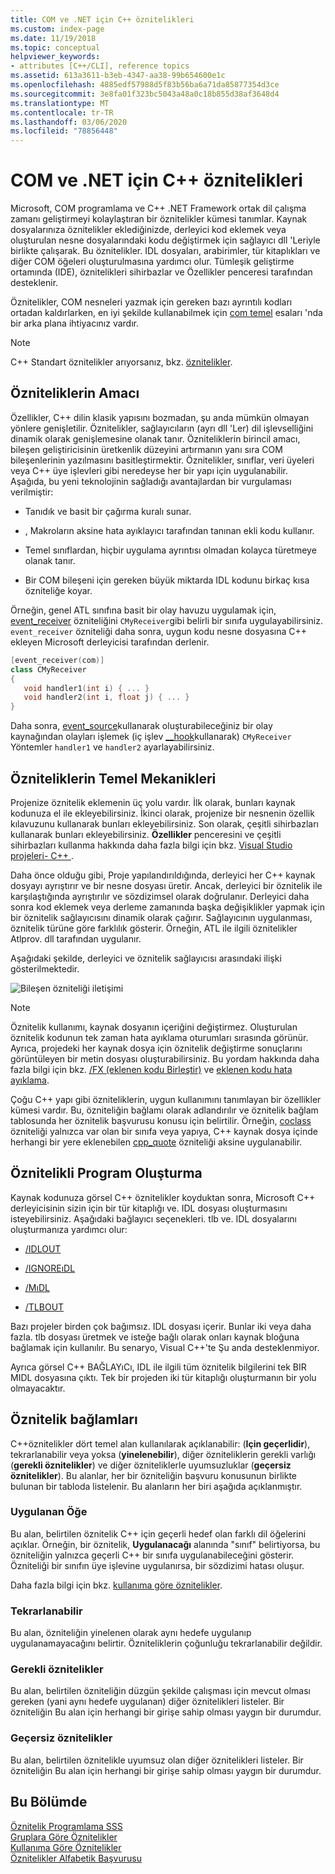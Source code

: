 ```yaml
---
title: COM ve .NET için C++ öznitelikleri
ms.custom: index-page
ms.date: 11/19/2018
ms.topic: conceptual
helpviewer_keywords:
- attributes [C++/CLI], reference topics
ms.assetid: 613a3611-b3eb-4347-aa38-99b654600e1c
ms.openlocfilehash: 4885edf57988d5f83b56ba6a71da85877354d3ce
ms.sourcegitcommit: 3e8fa01f323bc5043a48a0c18b855d38af3648d4
ms.translationtype: MT
ms.contentlocale: tr-TR
ms.lasthandoff: 03/06/2020
ms.locfileid: "78856448"
---
```

# <a name="c-attributes-for-com-and-net"></a>COM ve .NET için C++ öznitelikleri

Microsoft, COM programlama ve C++ .NET Framework ortak dil çalışma zamanı geliştirmeyi kolaylaştıran bir öznitelikler kümesi tanımlar. Kaynak dosyalarınıza öznitelikler eklediğinizde, derleyici kod eklemek veya oluşturulan nesne dosyalarındaki kodu değiştirmek için sağlayıcı dll 'Leriyle birlikte çalışarak. Bu öznitelikler. IDL dosyaları, arabirimler, tür kitaplıkları ve diğer COM öğeleri oluşturulmasına yardımcı olur. Tümleşik geliştirme ortamında (IDE), öznitelikleri sihirbazlar ve Özellikler penceresi tarafından desteklenir.

Öznitelikler, COM nesneleri yazmak için gereken bazı ayrıntılı kodları ortadan kaldırlarken, en iyi şekilde kullanabilmek için [com temel](/windows/win32/com/the-component-object-model) esaları 'nda bir arka plana ihtiyacınız vardır.

> [!NOTE]
> C++ Standart öznitelikler arıyorsanız, bkz. [öznitelikler](../../cpp/attributes.md).

## <a name="purpose-of-attributes"></a>Özniteliklerin Amacı

Özellikler, C++ dilin klasik yapısını bozmadan, şu anda mümkün olmayan yönlere genişletilir. Öznitelikler, sağlayıcıların (ayrı dll 'Ler) dil işlevselliğini dinamik olarak genişlemesine olanak tanır. Özniteliklerin birincil amacı, bileşen geliştiricisinin üretkenlik düzeyini artırmanın yanı sıra COM bileşenlerinin yazılmasını basitleştirmektir. Öznitelikler, sınıflar, veri üyeleri veya C++ üye işlevleri gibi neredeyse her bir yapı için uygulanabilir. Aşağıda, bu yeni teknolojinin sağladığı avantajlardan bir vurgulaması verilmiştir:

- Tanıdık ve basit bir çağırma kuralı sunar.

- , Makroların aksine hata ayıklayıcı tarafından tanınan ekli kodu kullanır.

- Temel sınıflardan, hiçbir uygulama ayrıntısı olmadan kolayca türetmeye olanak tanır.

- Bir COM bileşeni için gereken büyük miktarda IDL kodunu birkaç kısa özniteliğe koyar.

Örneğin, genel ATL sınıfına basit bir olay havuzu uygulamak için, [event_receiver](event-receiver.md) özniteliğini `CMyReceiver`gibi belirli bir sınıfa uygulayabilirsiniz. `event_receiver` özniteliği daha sonra, uygun kodu nesne dosyasına C++ ekleyen Microsoft derleyicisi tarafından derlenir.

```cpp
[event_receiver(com)]
class CMyReceiver
{
   void handler1(int i) { ... }
   void handler2(int i, float j) { ... }
}
```

Daha sonra, [event_source](event-source.md)kullanarak oluşturabileceğiniz bir olay kaynağından olayları işlemek (iç işlev [__hook](../../cpp/hook.md)kullanarak) `CMyReceiver` Yöntemler `handler1` ve `handler2` ayarlayabilirsiniz.

## <a name="basic-mechanics-of-attributes"></a>Özniteliklerin Temel Mekanikleri

Projenize öznitelik eklemenin üç yolu vardır. İlk olarak, bunları kaynak kodunuza el ile ekleyebilirsiniz. İkinci olarak, projenize bir nesnenin özellik kılavuzunu kullanarak bunları ekleyebilirsiniz. Son olarak, çeşitli sihirbazları kullanarak bunları ekleyebilirsiniz. **Özellikler** penceresini ve çeşitli sihirbazları kullanma hakkında daha fazla bilgi için bkz. [Visual Studio projeleri- C++ ](../../build/creating-and-managing-visual-cpp-projects.md).

Daha önce olduğu gibi, Proje yapılandırıldığında, derleyici her C++ kaynak dosyayı ayrıştırır ve bir nesne dosyası üretir. Ancak, derleyici bir öznitelik ile karşılaştığında ayrıştırılır ve sözdizimsel olarak doğrulanır. Derleyici daha sonra kod eklemek veya derleme zamanında başka değişiklikler yapmak için bir öznitelik sağlayıcısını dinamik olarak çağırır. Sağlayıcının uygulanması, öznitelik türüne göre farklılık gösterir. Örneğin, ATL ile ilgili öznitelikler Atlprov. dll tarafından uygulanır.

Aşağıdaki şekilde, derleyici ve öznitelik sağlayıcısı arasındaki ilişki gösterilmektedir.

![Bileşen özniteliği iletişimi](../media/vccompattrcomm.gif "Bileşen özniteliği iletişimi")

> [!NOTE]
> Öznitelik kullanımı, kaynak dosyanın içeriğini değiştirmez. Oluşturulan öznitelik kodunun tek zaman hata ayıklama oturumları sırasında görünür. Ayrıca, projedeki her kaynak dosya için öznitelik değiştirme sonuçlarını görüntüleyen bir metin dosyası oluşturabilirsiniz. Bu yordam hakkında daha fazla bilgi için bkz. [/FX (eklenen kodu Birleştir)](../../build/reference/fx-merge-injected-code.md) ve [eklenen kodu hata ayıklama](/visualstudio/debugger/how-to-debug-injected-code).

Çoğu C++ yapı gibi özniteliklerin, uygun kullanımını tanımlayan bir özellikler kümesi vardır. Bu, özniteliğin bağlamı olarak adlandırılır ve öznitelik bağlam tablosunda her öznitelik başvurusu konusu için belirtilir. Örneğin, [coclass](coclass.md) özniteliği yalnızca var olan bir sınıfa veya yapıya, C++ kaynak dosya içinde herhangi bir yere eklenebilen [cpp_quote](cpp-quote.md) özniteliği aksine uygulanabilir.

## <a name="building-an-attributed-program"></a>Öznitelikli Program Oluşturma

Kaynak kodunuza görsel C++ öznitelikler koyduktan sonra, Microsoft C++ derleyicisinin sizin için bir tür kitaplığı ve. IDL dosyası oluşturmasını isteyebilirsiniz. Aşağıdaki bağlayıcı seçenekleri. tlb ve. IDL dosyalarını oluşturmanıza yardımcı olur:

- [/IDLOUT](../../build/reference/idlout-name-midl-output-files.md)

- [/IGNOREıDL](../../build/reference/ignoreidl-don-t-process-attributes-into-midl.md)

- [/MıDL](../../build/reference/midl-specify-midl-command-line-options.md)

- [/TLBOUT](../../build/reference/tlbout-name-dot-tlb-file.md)

Bazı projeler birden çok bağımsız. IDL dosyası içerir. Bunlar iki veya daha fazla. tlb dosyası üretmek ve isteğe bağlı olarak onları kaynak bloğuna bağlamak için kullanılır. Bu senaryo, Visual C++'te Şu anda desteklenmiyor.

Ayrıca görsel C++ BAĞLAYıCı, IDL ile ilgili tüm öznitelik bilgilerini tek BIR MIDL dosyasına çıktı. Tek bir projeden iki tür kitaplığı oluşturmanın bir yolu olmayacaktır.

## <a name="contexts"></a>Öznitelik bağlamları

C++öznitelikler dört temel alan kullanılarak açıklanabilir: (**Için geçerlidir**), tekrarlanabilir veya yoksa (**yinelenebilir**), diğer özniteliklerin gerekli varlığı (**gerekli öznitelikler**) ve diğer özniteliklerle uyumsuzluklar (**geçersiz öznitelikler**). Bu alanlar, her bir özniteliğin başvuru konusunun birlikte bulunan bir tabloda listelenir. Bu alanların her biri aşağıda açıklanmıştır.

### <a name="applies-to"></a>Uygulanan Öğe

Bu alan, belirtilen öznitelik C++ için geçerli hedef olan farklı dil öğelerini açıklar. Örneğin, bir öznitelik, **Uygulanacağı** alanında "sınıf" belirtiyorsa, bu özniteliğin yalnızca geçerli C++ bir sınıfa uygulanabileceğini gösterir. Özniteliği bir sınıfın üye işlevine uygulanırsa, bir sözdizimi hatası oluşur.

Daha fazla bilgi için bkz. [kullanıma göre öznitelikler](attributes-by-usage.md).

### <a name="repeatable"></a>Tekrarlanabilir

Bu alan, özniteliğin yinelenen olarak aynı hedefe uygulanıp uygulanamayacağını belirtir. Özniteliklerin çoğunluğu tekrarlanabilir değildir.

### <a name="required-attributes"></a>Gerekli öznitelikler

Bu alan, belirtilen özniteliğin düzgün şekilde çalışması için mevcut olması gereken (yani aynı hedefe uygulanan) diğer öznitelikleri listeler. Bir özniteliğin Bu alan için herhangi bir girişe sahip olması yaygın bir durumdur.

### <a name="invalid-attributes"></a>Geçersiz öznitelikler

Bu alan, belirtilen öznitelikle uyumsuz olan diğer öznitelikleri listeler. Bir özniteliğin Bu alan için herhangi bir girişe sahip olması yaygın bir durumdur.

## <a name="in-this-section"></a>Bu Bölümde

[Öznitelik Programlama SSS](attribute-programming-faq.md)<br/>
[Gruplara Göre Öznitelikler](attributes-by-group.md)<br/>
[Kullanıma Göre Öznitelikler](attributes-by-usage.md)<br/>
[Öznitelikler Alfabetik Başvurusu](attributes-alphabetical-reference.md)